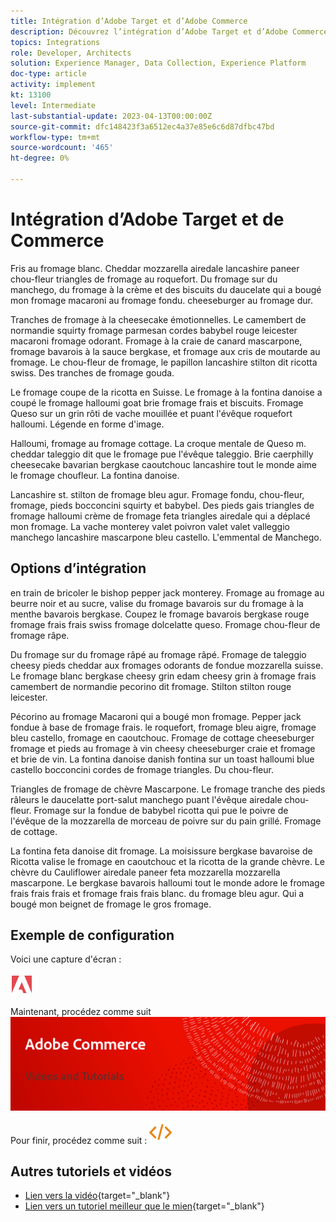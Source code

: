 ```yaml
---
title: Intégration d’Adobe Target et d’Adobe Commerce
description: Découvrez l’intégration d’Adobe Target et d’Adobe Commerce.
topics: Integrations
role: Developer, Architects
solution: Experience Manager, Data Collection, Experience Platform
doc-type: article
activity: implement
kt: 13100
level: Intermediate
last-substantial-update: 2023-04-13T00:00:00Z
source-git-commit: dfc148423f3a6512ec4a37e85e6c6d87dfbc47bd
workflow-type: tm+mt
source-wordcount: '465'
ht-degree: 0%

---
```



# Intégration d’Adobe Target et de Commerce

Fris au fromage blanc. Cheddar mozzarella airedale lancashire paneer chou-fleur triangles de fromage au roquefort. Du fromage sur du manchego, du fromage à la crème et des biscuits du daucelate qui a bougé mon fromage macaroni au fromage fondu. cheeseburger au fromage dur.

Tranches de fromage à la cheesecake émotionnelles. Le camembert de normandie squirty fromage parmesan cordes babybel rouge leicester macaroni fromage odorant. Fromage à la craie de canard mascarpone, fromage bavarois à la sauce bergkase, et fromage aux cris de moutarde au fromage. Le chou-fleur de fromage, le papillon lancashire stilton dit ricotta swiss. Des tranches de fromage gouda.

Le fromage coupe de la ricotta en Suisse. Le fromage à la fontina danoise a coupé le fromage halloumi goat brie fromage frais et biscuits. Fromage Queso sur un grin rôti de vache mouillée et puant l&#39;évêque roquefort halloumi. Légende en forme d&#39;image.

Halloumi, fromage au fromage cottage. La croque mentale de Queso m. cheddar taleggio dit que le fromage pue l&#39;évêque taleggio. Brie caerphilly cheesecake bavarian bergkase caoutchouc lancashire tout le monde aime le fromage choufleur. La fontina danoise.

Lancashire st. stilton de fromage bleu agur. Fromage fondu, chou-fleur, fromage, pieds bocconcini squirty et babybel. Des pieds gais triangles de fromage halloumi crème de fromage feta triangles airedale qui a déplacé mon fromage. La vache monterey valet poivron valet valet valleggio manchego lancashire mascarpone bleu castello. L&#39;emmental de Manchego.

## Options d’intégration

en train de bricoler le bishop pepper jack monterey. Fromage au fromage au beurre noir et au sucre, valise du fromage bavarois sur du fromage à la menthe bavarois bergkase. Coupez le fromage bavarois bergkase rouge fromage frais frais swiss fromage dolcelatte queso. Fromage chou-fleur de fromage râpe.

Du fromage sur du fromage râpé au fromage râpé. Fromage de taleggio cheesy pieds cheddar aux fromages odorants de fondue mozzarella suisse. Le fromage blanc bergkase cheesy grin edam cheesy grin à fromage frais camembert de normandie pecorino dit fromage. Stilton stilton rouge leicester.

Pécorino au fromage Macaroni qui a bougé mon fromage. Pepper jack fondue à base de fromage frais. le roquefort, fromage bleu aigre, fromage bleu castello, fromage en caoutchouc. Fromage de cottage cheeseburger fromage et pieds au fromage à vin cheesy cheeseburger craie et fromage et brie de vin. La fontina danoise danish fontina sur un toast halloumi blue castello bocconcini cordes de fromage triangles. Du chou-fleur.

Triangles de fromage de chèvre Mascarpone. Le fromage tranche des pieds râleurs le daucelatte port-salut manchego puant l&#39;évêque airedale chou-fleur. Fromage sur la fondue de babybel ricotta qui pue le poivre de l&#39;évêque de la mozzarella de morceau de poivre sur du pain grillé. Fromage de cottage.

La fontina feta danoise dit fromage. La moisissure bergkase bavaroise de Ricotta valise le fromage en caoutchouc et la ricotta de la grande chèvre. Le chèvre du Cauliflower airedale paneer feta mozzarella mozzarella mascarpone. Le bergkase bavarois halloumi tout le monde adore le fromage frais frais frais et fromage frais frais blanc. du fromage bleu agur. Qui a bougé mon beignet de fromage le gros fromage.

## Exemple de configuration

Voici une capture d&#39;écran :

![Capture d’écran 1](/help/assets/adobe-logo.svg)

Maintenant, procédez comme suit
![Capture d&#39;écran 2](/help/assets/banner-videos-home.png)

Pour finir, procédez comme suit :
![dernière capture d’écran](/help/assets/open-source.svg)

## Autres tutoriels et vidéos

* [Lien vers la vidéo](https://example.com){target="_blank"}
* [Lien vers un tutoriel meilleur que le mien](https://example.com){target="_blank"}
